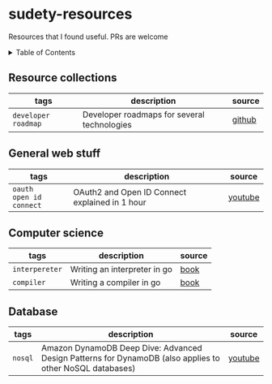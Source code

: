 # sudety-resources

Resources that I found useful. PRs are welcome

<details>
<summary>
Table of Contents
</summary>

- [Resource collections](#resource-collections)
- [General web stuff](#general-web-stuff)
- [Computer science](#computer-science)
- [Database](#database)

</details>

## Resource collections

| tags | description | source |
| --- | --- | --- |
| `developer roadmap` | Developer roadmaps for several technologies | [github](https://github.com/kamranahmedse/developer-roadmap) |

## General web stuff

| tags | description | source |
| --- | --- | --- |
| `oauth` <br> `open id connect` | OAuth2 and Open ID Connect explained in 1 hour | [youtube](https://www.youtube.com/watch?v=996OiexHze0) |

## Computer science

| tags | description | source |
| --- | --- | --- |
| `interpereter` | Writing an interpreter in go | [book](https://interpreterbook.com/) |
| `compiler` | Writing a compiler in go | [book](https://compilerbook.com/) |

## Database

| tags | description | source |
| --- | --- | --- |
| `nosql` | Amazon DynamoDB Deep Dive: Advanced Design Patterns for DynamoDB (also applies to other NoSQL databases) | [youtube](https://www.youtube.com/watch?v=HaEPXoXVf2k) |
